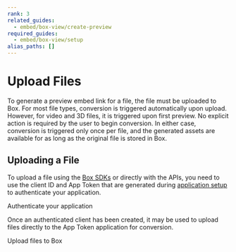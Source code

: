 ```yaml
---
rank: 3
related_guides:
  - embed/box-view/create-preview
required_guides:
  - embed/box-view/setup
alias_paths: []
---
```


# Upload Files

To generate a preview embed link for a file, the file must be uploaded to
Box. For most file types, conversion is triggered automatically upon upload.
However, for video and 3D files, it is triggered upon first preview. No explicit
action is required by the user to begin conversion. In either case, conversion
is triggered only once per file, and the generated assets are available for as
long as the original file is stored in Box.

## Uploading a File

To upload a file using the [Box SDKs](pages://sdks-and-tools/) or directly with
the APIs, you need to use the client ID and App Token that are generated
during [application setup](guide://embed/box-view/setup) to authenticate your
application.

<CTA to='guide://authentication/app-token/'>
  Authenticate your application
</CTA>

Once an authenticated client has been created, it may be used to upload files
directly to the App Token application for conversion.

<CTA to='guide://uploads/direct/file/'>
  Upload files to Box
</CTA>
